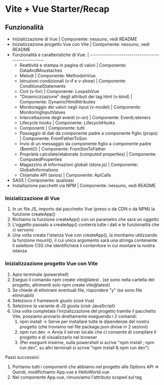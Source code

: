 # Vite + Vue Starter/Recap

## Funzionalità
- Inizializzazione di Vue                                                       | Componente: nessuno, vedi README
- Inizializzazione progetto Vue con Vite                                        | Componente: nessuno, vedi README
- Funzionalità e caratteristiche di Vue:                                        | ---------------------------------------------------
    - Reattività e stampa in pagina di valori                                   | Componente: DataAndMoustaches
    - Metodi                                                                    | Componente: MethodsInVue
    - Istruzioni condizionali (v-if e v-show)                                   | Componente: ConditionalStatements
    - Cicli (v-for)                                                             | Componente: LoopsInVue
    - "Dinamicizzazione" degli attributi dei tag html (v-bind)                  | Componente: DynamicHtmlAttributes
    - Monitoraggio dei valori negli input (v-model)                             | Componente: MonitoringInputValues
    - Intercettazione degli eventi (v-on)                                       | Componente: EventListeners
    - Lifecycle hooks                                                           | Componente: LifecycleHooks
    - Componenti                                                                | Componente: tutti
    - Passaggio di dati da componente padre a componente figlio (props)         | Componente: FromFatherToSon
    - Invio di un messaggio da componente figlio a componente padre ($emit())   | Componente: FromSonToFather
    - Proprietà calcolate/elaborate (computed properties)                       | Componente: ComputedProperties
    - Magazzino di informazioni globali (store.js)                              | Componente: GlobalInformations
    - Chiamate API (axios)                                                      | Componente: ApiCalls
- SASS                                                                          | Componente: qualsiasi
- Installazione pacchetti via NPM                                               | Componente: nessuno, vedi README

### Inizializzazione di Vue
1. In un file JS, importo dal pacchetto Vue (preso o da CDN o da NPM) la funzione createApp()
2. Richiamo la funzione createApp() con un parametro che sarà un oggetto
3. L'oggetto passato a createApp() conterrà tutte i dati e le funzionalità che ci servono
4. Una volta creata l'istanza Vue con createApp(), la montiamo utilizzando la funzione mount(), il cui unico argomento sarà una stringa contenente il selettore CSS che identificherà il contenitore in cui montare la nostra istanza

### Inizializzazione progetto Vue con Vite
1. Apro terminale (powershell)
2. Eseguo il comando npm create vite@latest . (se sono nella cartella del progetto, altrimenti solo npm create vite@latest)
3. Se chiede di eliminare eventuali file, rispondere "y" (se sono file eliminabili)
4. Seleziono il framework giusto (cioè Vue)
5. Seleziono la variante di JS giusta (cioè JavaScript)
6. Una volta completata l'inizializzazione del progetto tramite il pacchetto Vite, possiamo provarlo direttamente eseguendo i 2 comandi:
    1. npm install -> Serve per installare tutte le dipendenze del nostro progetto (che troviamo nel file package.json divise in 2 sezioni)
    2. npm run dev -> Avvia il server locale che ci consente di compilare il progetto e di visualizzarlo nel browser
    3. (Per eseguirli insieme, sulla powershell si scrive "npm install ; npm run dev", su altri terminali si scrive "npm install & npm run dev")

Passi successivi:
1. Portiamo tutti i componenti che abbiamo nel progetto alle Options API => Quindi, modifichiamo App.vue e HelloWorld.vue
2. Nel componente App.vue, rimuoviamo l'attributo scoped sul tag <style>



### Installazione SASS
1. Installare SASS via npm tramite il comando "npm add -D sass"
2. Aggiungere attributo lang="scss" nei componenti nei quali vogliamo usare SASS
3. Eliminare il file style.css da src
4. Rimuovere l'importazione del file style.css da main.js
5. Creare la cartella styles nella cartella src al cui interno inseriremo i file .scss che necessitiamo
    - Solitamente, creiamo almeno il file main.scss in cui poi facciamo tutte le importazioni che ci servono e/o mettiamo lo stile di base


### Installare pacchetti via NPM (Bootstrap, axios, Font Awesome...)
1. Apro la documentazione del pacchetto
2. Vado alla sezione Getting started/Introduction/First steps
3. Vedo come installare via NPM [qual è il comando e qual è il pacchetto da installare (o i pacchetti, come per Bootstrap che vuole popper)]
4. Vedo se c'è altro da configurare (come per Font Awesome con Vue)

<!-- ------------------------------------------------ -->

ICONA PISCINA: <font-awesome-icon icon="fa-solid fa-water-ladder" />
ICONA WIFI: <font-awesome-icon icon="fa-solid fa-wifi" />
ICONA CAR: <font-awesome-icon icon="fa-solid fa-car-side" />
ICONA ASCIUGACAPELLI: 
ICONA CUCINA: <font-awesome-icon icon="fa-solid, fa-utensils" />
ICONA TV: <font-awesome-icon icon="fa-solid, fa-tv" />
ICONA ARIA COND: <font-awesome-icon icon="fa-solid fa-snowflake" />
ICONA SAUNA: 
ICONA PORTINERIA: <font-awesome-icon icon="fa-solid fa-user-lock" />
ICONA PULIZIE: <font-awesome-icon icon="fa-solid fa-broom" />
ICONA LAVATRICE: <font-awesome-icon icon="fa-solid fa-soap" />
ICONA ANIMALI: <font-awesome-icon icon="fa-solid fa-paw" />
ICONA CASSAFORTE: <font-awesome-icon icon="fa-solid fa-vault" />

<!--  -->
ICONA LETTO: <i class="fa-solid fa-bed"></i>